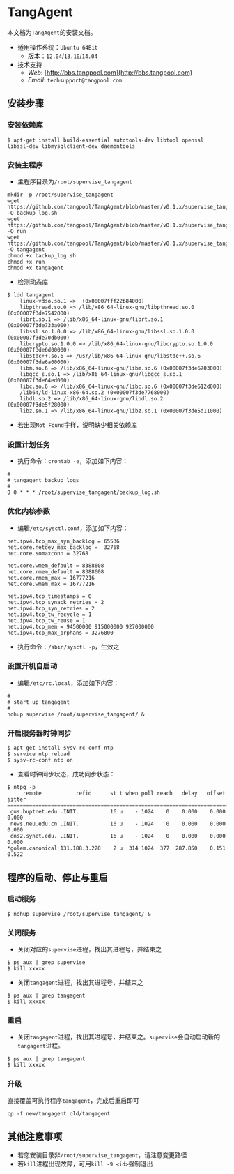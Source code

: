 # TangAgent
本文档为`TangAgent`的安装文档。

* 适用操作系统：`Ubuntu 64Bit`
  * 版本：`12.04`/`13.10`/`14.04`  
* 技术支持
  * _Web_: [http://bbs.tangpool.com](http://bbs.tangpool.com)
  * _Email_: `techsupport@tangpool.com`


## 安装步骤

### 安装依赖库

````
$ apt-get install build-essential autotools-dev libtool openssl libssl-dev libmysqlclient-dev daemontools
````

### 安装主程序

* 主程序目录为`/root/supervise_tangagent`

````
mkdir -p /root/supervise_tangagent
wget https://github.com/tangpool/TangAgent/blob/master/v0.1.x/supervise_tangagent/backup_log.sh -O backup_log.sh
wget https://github.com/tangpool/TangAgent/blob/master/v0.1.x/supervise_tangagent/run -O run
wget https://github.com/tangpool/TangAgent/blob/master/v0.1.x/supervise_tangagent/tangagent -O tangagent
chmod +x backup_log.sh
chmod +x run
chmod +x tangagent
````

* 检测动态库

````
$ ldd tangagent
	linux-vdso.so.1 =>  (0x00007fff22b84000)
	libpthread.so.0 => /lib/x86_64-linux-gnu/libpthread.so.0 (0x00007f3de7542000)
	librt.so.1 => /lib/x86_64-linux-gnu/librt.so.1 (0x00007f3de733a000)
	libssl.so.1.0.0 => /lib/x86_64-linux-gnu/libssl.so.1.0.0 (0x00007f3de70db000)
	libcrypto.so.1.0.0 => /lib/x86_64-linux-gnu/libcrypto.so.1.0.0 (0x00007f3de6d00000)
	libstdc++.so.6 => /usr/lib/x86_64-linux-gnu/libstdc++.so.6 (0x00007f3de6a00000)
	libm.so.6 => /lib/x86_64-linux-gnu/libm.so.6 (0x00007f3de6703000)
	libgcc_s.so.1 => /lib/x86_64-linux-gnu/libgcc_s.so.1 (0x00007f3de64ed000)
	libc.so.6 => /lib/x86_64-linux-gnu/libc.so.6 (0x00007f3de612d000)
	/lib64/ld-linux-x86-64.so.2 (0x00007f3de7768000)
	libdl.so.2 => /lib/x86_64-linux-gnu/libdl.so.2 (0x00007f3de5f28000)
	libz.so.1 => /lib/x86_64-linux-gnu/libz.so.1 (0x00007f3de5d11000)
````

* 若出现`Not Found`字样，说明缺少相关依赖库


### 设置计划任务

* 执行命令：`crontab -e`，添加如下内容：

````
#
# tangagent backup logs
#
0 0 * * * /root/supervise_tangagent/backup_log.sh
````

### 优化内核参数

* 编辑`/etc/sysctl.conf`，添加如下内容：

````
net.ipv4.tcp_max_syn_backlog = 65536
net.core.netdev_max_backlog =  32768
net.core.somaxconn = 32768

net.core.wmem_default = 8388608
net.core.rmem_default = 8388608
net.core.rmem_max = 16777216
net.core.wmem_max = 16777216

net.ipv4.tcp_timestamps = 0
net.ipv4.tcp_synack_retries = 2
net.ipv4.tcp_syn_retries = 2
net.ipv4.tcp_tw_recycle = 1
net.ipv4.tcp_tw_reuse = 1
net.ipv4.tcp_mem = 94500000 915000000 927000000
net.ipv4.tcp_max_orphans = 3276800
````
* 执行命令：`/sbin/sysctl -p`，生效之


### 设置开机自启动


* 编辑`/etc/rc.local`，添加如下内容：

````
#
# start up tangagent
#
nohup supervise /root/supervise_tangagent/ &
````

### 开启服务器时钟同步

````
$ apt-get install sysv-rc-conf ntp
$ service ntp reload
$ sysv-rc-conf ntp on
````

* 查看时钟同步状态，成功同步状态：

````
$ ntpq -p
     remote           refid      st t when poll reach   delay   offset  jitter
==============================================================================
 gus.buptnet.edu .INIT.          16 u    - 1024    0    0.000    0.000   0.000
 news.neu.edu.cn .INIT.          16 u    - 1024    0    0.000    0.000   0.000
 dns2.synet.edu. .INIT.          16 u    - 1024    0    0.000    0.000   0.000
*golem.canonical 131.188.3.220    2 u  314 1024  377  287.850    0.151   0.522
````

## 程序的启动、停止与重启
### 启动服务

````
$ nohup supervise /root/supervise_tangagent/ &
````

### 关闭服务

* 关闭对应的`supervise`进程，找出其进程号，并结束之

````
$ ps aux | grep supervise
$ kill xxxxx
````

* 关闭`tangagent`进程，找出其进程号，并结束之

````
$ ps aux | grep tangagent
$ kill xxxxx
````

### 重启

* 关闭`tangagent`进程，找出其进程号，并结束之。`supervise`会自动启动新的`tangagent`进程。

````
$ ps aux | grep tangagent
$ kill xxxxx
````

### 升级
直接覆盖可执行程序`tangagent`，完成后重启即可

````
cp -f new/tangagent old/tangagent
````


## 其他注意事项

* 若您安装目录非`/root/supervise_tangagent`，请注意变更路径
* 若`kill`进程出现故障，可用`kill -9 <id>`强制退出

